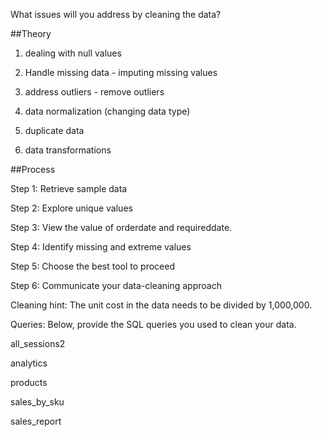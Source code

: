 What issues will you address by cleaning the data?

##Theory

1) dealing with null values

2) Handle missing data - imputing missing values

3) address outliers - remove outliers

4) data normalization (changing data type)

5) duplicate data

6) data transformations


##Process

Step 1: Retrieve sample data

Step 2: Explore unique values

Step 3: View the value of orderdate and requireddate.

Step 4: Identify missing and extreme values

Step 5: Choose the best tool to proceed

Step 6: Communicate your data-cleaning approach



Cleaning hint: The unit cost in the data needs to be divided by 1,000,000.


Queries:
Below, provide the SQL queries you used to clean your data.

all_sessions2

analytics

products

sales_by_sku

sales_report
